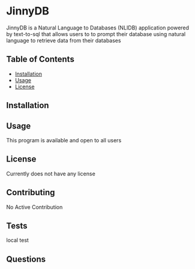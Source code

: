# JinnyDB

JinnyDB is a Natural Language to Databases (NLIDB) application powered by text-to-sql that allows users to to prompt their database using natural language to retrieve data from their databases

## Table of Contents

- [Installation](#installation)
- [Usage](#usage)
- [License](#license)

## Installation



## Usage

This program is available and open to all users

## License

Currently does not have any license

## Contributing

No Active Contribution

## Tests

local test

## Questions

